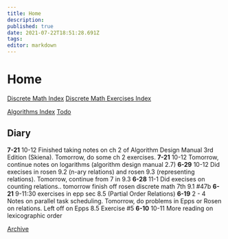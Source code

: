 ```yaml
---
title: Home
description: 
published: true
date: 2021-07-22T18:51:28.691Z
tags: 
editor: markdown
---
```


# Home
[Discrete Math Index](/mathematics/discrete-mathematics/index)
[Discrete Math Exercises Index](/mathematics/discrete-mathematics/problems-and-examples/index)

[Algorithms Index](/computer-science/algorithms-and-data-structures)
[Todo](/todo)

## Diary
**7-21** 10-12 Finished taking notes on ch 2 of Algorithm Design Manual 3rd Edition (Skiena). Tomorrow, do some ch 2 exercises.
**7-21** 10-12 Tomorrow, continue notes on logarithms (algorithm design manual 2.7)
**6-29** 10-12 Did execises in rosen 9.2 (n-ary relations) and rosen 9.3 (representing relations). Tomorrow, continue from 7 in 9.3
**6-28** 11-1 Did execises on counting relations.. tomorrow finish off rosen discrete math 7th 9.1 #47b
**6-21** 9-11:30 exercises in epp sec 8.5 (Partial Order Relations)
**6-19** 2 - 4 Notes on parallel task scheduling. Tomorrow, do problems in Epps or Rosen on relations. Left off on Epps 8.5 Exercise #5 
**6-10** 10-11 More reading on lexicographic order

[Archive](/journal-archive)